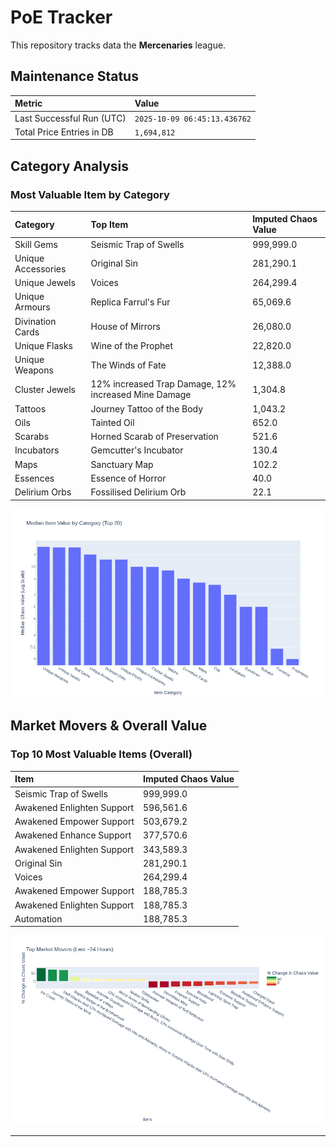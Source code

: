 # PoE Tracker

This repository tracks data the **Mercenaries** league.

## Maintenance Status

<!-- START_MAINTENANCE -->
| Metric | Value |
|:---|:---|
| Last Successful Run (UTC) | `2025-10-09 06:45:13.436762` |
| Total Price Entries in DB | `1,694,812` |

<!-- END_MAINTENANCE -->

## Category Analysis

<!-- START_CATEGORY_ANALYSIS -->
### Most Valuable Item by Category
| Category | Top Item | Imputed Chaos Value |
| :--- | :--- | :--- |
| Skill Gems | Seismic Trap of Swells | 999,999.0 |
| Unique Accessories | Original Sin | 281,290.1 |
| Unique Jewels | Voices | 264,299.4 |
| Unique Armours | Replica Farrul's Fur | 65,069.6 |
| Divination Cards | House of Mirrors | 26,080.0 |
| Unique Flasks | Wine of the Prophet | 22,820.0 |
| Unique Weapons | The Winds of Fate | 12,388.0 |
| Cluster Jewels | 12% increased Trap Damage, 12% increased Mine Damage | 1,304.8 |
| Tattoos | Journey Tattoo of the Body | 1,043.2 |
| Oils | Tainted Oil | 652.0 |
| Scarabs | Horned Scarab of Preservation | 521.6 |
| Incubators | Gemcutter's Incubator | 130.4 |
| Maps | Sanctuary Map | 102.2 |
| Essences | Essence of Horror | 40.0 |
| Delirium Orbs | Fossilised Delirium Orb | 22.1 |


![Category Analysis Chart](charts/category_analysis.png)
<!-- END_CATEGORY_ANALYSIS -->

## Market Movers & Overall Value

<!-- START_ANALYSIS -->
### Top 10 Most Valuable Items (Overall)
| Item | Imputed Chaos Value |
| :--- | :--- |
| Seismic Trap of Swells | 999,999.0 |
| Awakened Enlighten Support | 596,561.6 |
| Awakened Empower Support | 503,679.2 |
| Awakened Enhance Support | 377,570.6 |
| Awakened Enlighten Support | 343,589.3 |
| Original Sin | 281,290.1 |
| Voices | 264,299.4 |
| Awakened Empower Support | 188,785.3 |
| Awakened Enlighten Support | 188,785.3 |
| Automation | 188,785.3 |


![Market Movers Chart](charts/market_movers.png)
<!-- END_ANALYSIS -->

---
